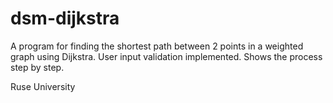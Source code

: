 # dsm-dijkstra
A program for finding the shortest path between 2 points in a weighted graph using Dijkstra. User input validation implemented. Shows the process step by step.

Ruse University
